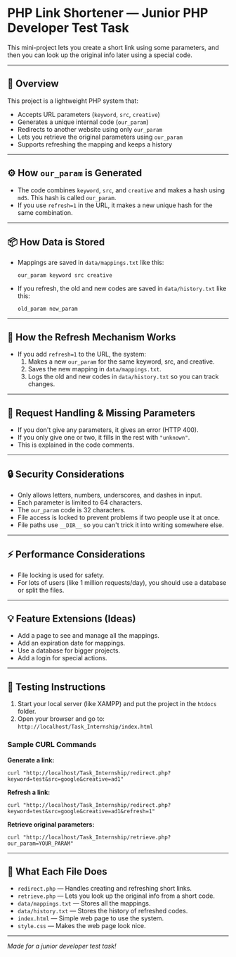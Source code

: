 # PHP Link Shortener — Junior PHP Developer Test Task

This mini-project lets you create a short link using some parameters, and then you can look up the original info later using a special code.

---

## 📝 Overview

This project is a lightweight PHP system that:

- Accepts URL parameters (`keyword`, `src`, `creative`)
- Generates a unique internal code (`our_param`)
- Redirects to another website using only `our_param`
- Lets you retrieve the original parameters using `our_param`
- Supports refreshing the mapping and keeps a history

---

## ⚙️ How `our_param` is Generated

- The code combines `keyword`, `src`, and `creative` and makes a hash using `md5`. This hash is called `our_param`.
- If you use `refresh=1` in the URL, it makes a new unique hash for the same combination.

---

## 📦 How Data is Stored

- Mappings are saved in `data/mappings.txt` like this:
  ```
  our_param keyword src creative
  ```
- If you refresh, the old and new codes are saved in `data/history.txt` like this:
  ```
  old_param new_param
  ```

---

## 🔄 How the Refresh Mechanism Works

- If you add `refresh=1` to the URL, the system:
  1. Makes a new `our_param` for the same keyword, src, and creative.
  2. Saves the new mapping in `data/mappings.txt`.
  3. Logs the old and new codes in `data/history.txt` so you can track changes.

---

## 🚦 Request Handling & Missing Parameters

- If you don't give any parameters, it gives an error (HTTP 400).
- If you only give one or two, it fills in the rest with `"unknown"`.
- This is explained in the code comments.

---

## 🔒 Security Considerations

- Only allows letters, numbers, underscores, and dashes in input.
- Each parameter is limited to 64 characters.
- The `our_param` code is 32 characters.
- File access is locked to prevent problems if two people use it at once.
- File paths use `__DIR__` so you can't trick it into writing somewhere else.

---

## ⚡ Performance Considerations

- File locking is used for safety.
- For lots of users (like 1 million requests/day), you should use a database or split the files.

---

## 💡 Feature Extensions (Ideas)

- Add a page to see and manage all the mappings.
- Add an expiration date for mappings.
- Use a database for bigger projects.
- Add a login for special actions.

---

## 🧪 Testing Instructions

1. Start your local server (like XAMPP) and put the project in the `htdocs` folder.
2. Open your browser and go to:  
   `http://localhost/Task_Internship/index.html`

### Sample CURL Commands

**Generate a link:**

```
curl "http://localhost/Task_Internship/redirect.php?keyword=test&src=google&creative=ad1"
```

**Refresh a link:**

```
curl "http://localhost/Task_Internship/redirect.php?keyword=test&src=google&creative=ad1&refresh=1"
```

**Retrieve original parameters:**

```
curl "http://localhost/Task_Internship/retrieve.php?our_param=YOUR_PARAM"
```

---

## 📁 What Each File Does

- `redirect.php` — Handles creating and refreshing short links.
- `retrieve.php` — Lets you look up the original info from a short code.
- `data/mappings.txt` — Stores all the mappings.
- `data/history.txt` — Stores the history of refreshed codes.
- `index.html` — Simple web page to use the system.
- `style.css` — Makes the web page look nice.

---

_Made for a junior developer test task!_
